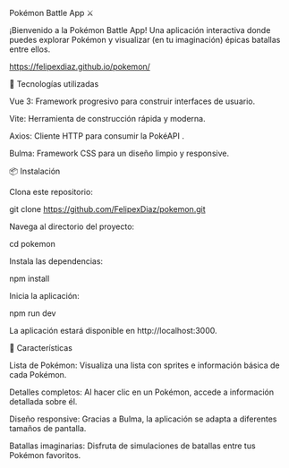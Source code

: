 Pokémon Battle App ⚔️

¡Bienvenido a la Pokémon Battle App! Una aplicación interactiva donde puedes explorar Pokémon y visualizar (en tu imaginación) épicas batallas entre ellos.

https://felipexdiaz.github.io/pokemon/

🚀 Tecnologías utilizadas

Vue 3: Framework progresivo para construir interfaces de usuario.

Vite: Herramienta de construcción rápida y moderna.

Axios: Cliente HTTP para consumir la PokéAPI
.

Bulma: Framework CSS para un diseño limpio y responsive.

📦 Instalación

Clona este repositorio:

git clone https://github.com/FelipexDiaz/pokemon.git


Navega al directorio del proyecto:

cd pokemon


Instala las dependencias:

npm install


Inicia la aplicación:

npm run dev


La aplicación estará disponible en http://localhost:3000.

🌟 Características

Lista de Pokémon: Visualiza una lista con sprites e información básica de cada Pokémon.

Detalles completos: Al hacer clic en un Pokémon, accede a información detallada sobre él.

Diseño responsive: Gracias a Bulma, la aplicación se adapta a diferentes tamaños de pantalla.

Batallas imaginarias: Disfruta de simulaciones de batallas entre tus Pokémon favoritos.